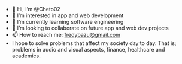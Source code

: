 - 👋 Hi, I’m @Cheto02
- 👀 I’m interested in app and web development
- 🌱 I’m currently learning software engineering
- 💞️ I’m looking to collaborate on future app and web dev projects
- 📫 How to reach me: fredybazu@gmail.com
- I hope to solve problems that affect my society day to day. That is; problems in audio and visual aspects, finance, healthcare and academics.
<!---
Cheto02/Cheto02 is a ✨ special ✨ repository because its `README.md` (this file) appears on your GitHub profile.
You can click the Preview link to take a look at your changes.
--->
